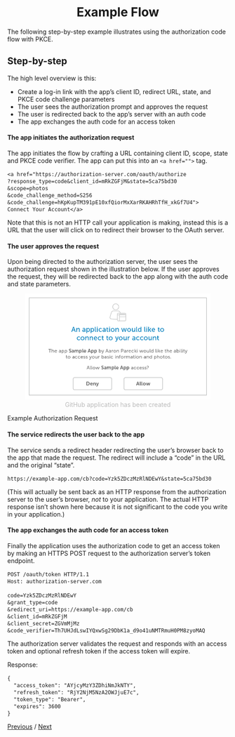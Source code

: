 <h1 align="center">Example Flow</h1>

The following step-by-step example illustrates using the authorization code flow with PKCE.

## Step-by-step

The high level overview is this:

- Create a log-in link with the app’s client ID, redirect URL, state, and PKCE code challenge parameters
- The user sees the authorization prompt and approves the request
- The user is redirected back to the app’s server with an auth code
- The app exchanges the auth code for an access token

#### The app initiates the authorization request

The app initiates the flow by crafting a URL containing client ID, scope, state and PKCE code verifier. The app can put this into an `<a href="">` tag.

```
<a href="https://authorization-server.com/oauth/authorize
?response_type=code&client_id=mRkZGFjM&state=5ca75bd30
&scope=photos
&code_challenge_method=S256
&code_challenge=hKpKupTM391pE10xfQiorMxXarRKAHRhTfH_xkGf7U4">
Connect Your Account</a>
```

Note that this is not an HTTP call your application is making, instead this is a URL that the user will click on to redirect their browser to the OAuth server.

#### The user approves the request

Upon being directed to the authorization server, the user sees the authorization request shown in the illustration below. If the user approves the request, they will be redirected back to the app along with the auth code and state parameters.

<p align="center"  style="width:100%">
    <figure align="center">
        <img src="./image1.png" alt="">
        <figcaption style="font-size:14px;color:#bbb">GitHub application has been created</figcaption>
    </figure>
</p>

Example Authorization Request

#### The service redirects the user back to the app

The service sends a redirect header redirecting the user’s browser back to the app that made the request. The redirect will include a “code” in the URL and the original “state”.

```
https://example-app.com/cb?code=Yzk5ZDczMzRlNDEwY&state=5ca75bd30
```

(This will actually be sent back as an HTTP response from the authorization server to the user’s browser, _not_ to your application. The actual HTTP response isn’t shown here because it is not significant to the code you write in your application.)

#### The app exchanges the auth code for an access token

Finally the application uses the authorization code to get an access token by making an HTTPS POST request to the authorization server’s token endpoint.

```
POST /oauth/token HTTP/1.1
Host: authorization-server.com

code=Yzk5ZDczMzRlNDEwY
&grant_type=code
&redirect_uri=https://example-app.com/cb
&client_id=mRkZGFjM
&client_secret=ZGVmMjMz
&code_verifier=Th7UHJdLswIYQxwSg29DbK1a_d9o41uNMTRmuH0PM8zyoMAQ
```

The authorization server validates the request and responds with an access token and optional refresh token if the access token will expire.

Response:

```
{
  "access_token": "AYjcyMzY3ZDhiNmJkNTY",
  "refresh_token": "RjY2NjM5NzA2OWJjuE7c",
  "token_type": "Bearer",
  "expires": 3600
}
```

[Previous](https: "Previous")
/
[Next](https: "Next")
